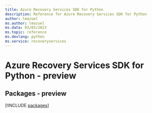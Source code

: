 ```yaml
---
title: Azure Recovery Services SDK for Python
description: Reference for Azure Recovery Services SDK for Python
author: lmazuel
ms.author: lmazuel
ms.data: 03/03/2023
ms.topic: reference
ms.devlang: python
ms.service: recoveryservices
---
```

# Azure Recovery Services SDK for Python - preview
## Packages - preview
[!INCLUDE [packages](recovery-services-index.md)]